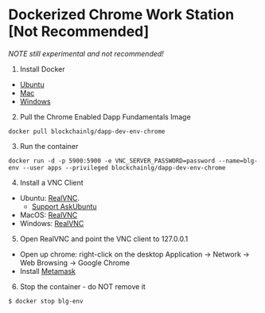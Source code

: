 # Dockerized Chrome Work Station [Not Recommended]

*NOTE still experimental and not recommended!*
1. Install Docker
- [Ubuntu](https://www.digitalocean.com/community/tutorials/how-to-install-and-use-docker-on-ubuntu-16-04)
- [Mac](https://www.docker.com/docker-mac)
- [Windows](https://www.docker.com/docker-windows)
2. Pull the Chrome Enabled Dapp Fundamentals Image
```
docker pull blockchainlg/dapp-dev-env-chrome
```
3. Run the container
```
docker run -d -p 5900:5900 -e VNC_SERVER_PASSWORD=password --name=blg-env --user apps --privileged blockchainlg/dapp-dev-env-chrome
```
4. Install a VNC Client
- Ubuntu: [RealVNC](https://www.realvnc.com/en/connect/download/viewer/linux/).
  - [Support AskUbuntu](https://askubuntu.com/questions/899072/vnc-viewer-not-installing-in-ubuntu)
- MacOS: [RealVNC](https://www.realvnc.com/en/connect/download/viewer/macos/)
- Windows: [RealVNC](https://www.realvnc.com/en/connect/download/viewer/windows/)

5. Open RealVNC and point the VNC client to 127.0.0.1
- Open up chrome: right-click on the desktop Application -> Network -> Web Browsing -> Google Chrome
- Install [Metamask](https://chrome.google.com/webstore/detail/metamask/nkbihfbeogaeaoehlefnkodbefgpgknn?hl=en)

6. Stop the container - do NOT remove it
```
$ docker stop blg-env
```
